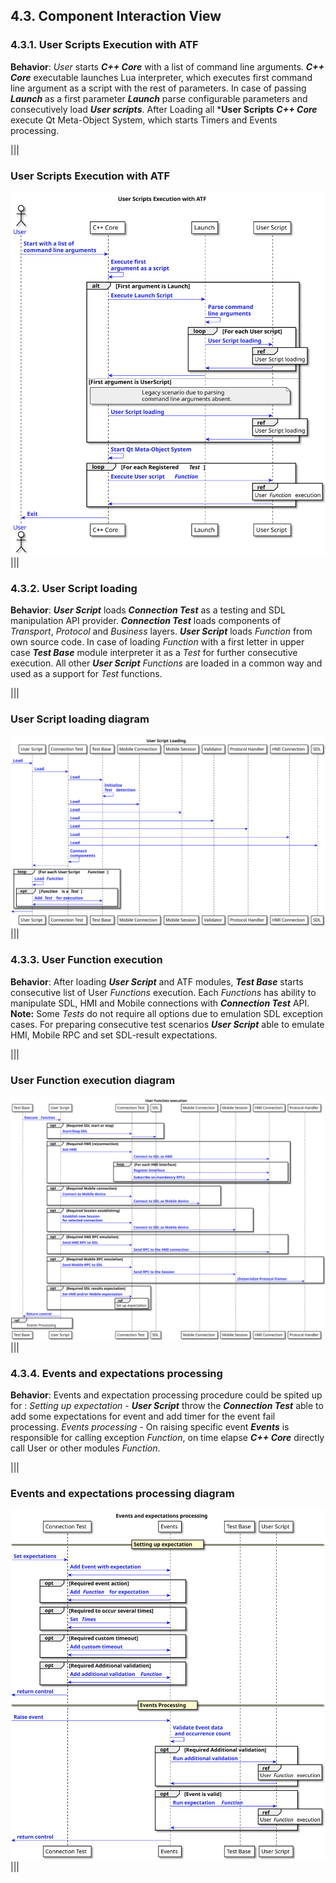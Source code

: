 ## 4.3. Component Interaction View

### 4.3.1. User Scripts Execution with ATF
**Behavior**:
	*User* starts ***C++ Core*** with a list of command line arguments.
	***C++ Core*** executable launches Lua interpreter, which executes first command line argument as a script with the rest of parameters.
	In case of passing ***Launch*** as a first parameter ***Launch*** parse configurable parameters and consecutively load ***User scripts***.
	After Loading all ***User Scripts** ***C++ Core*** execute Qt Meta-Object System, which starts Timers and Events processing.

|||
### User Scripts Execution with ATF
![Launching user scripts](./assets/atf_execution.svg)
|||

### 4.3.2. User Script loading
**Behavior**:
	***User Script*** loads ***Connection Test*** as a testing and SDL manipulation API provider.
	***Connection Test*** loads components of *Transport*, *Protocol* and *Business* layers.
	***User Script*** loads *Function* from own source code.
	In case of loading *Function* with a first letter in upper case ***Test Base*** module interpreter it as a *Test* for further consecutive execution. All other ***User Script*** *Functions* are loaded in a common way and used as a support for *Test* functions.

|||
### User Script loading diagram
![User Script loading](./assets/user_script_loading.svg)
|||

### 4.3.3. User Function execution
**Behavior**:
	After loading ***User Script*** and ATF modules, ***Test Base*** starts consecutive list of User *Functions* execution.
	Each *Functions* has ability to manipulate SDL, HMI and Mobile connections with ***Connection Test*** API.
	**Note:** Some *Tests* do not require all options due to emulation SDL exception cases.
	For preparing consecutive test scenarios ***User Script***  able to emulate HMI, Mobile RPC and set SDL-result expectations.

|||
### User Function execution diagram
![User Function execution](./assets/user_function_exec.svg)
|||


### 4.3.4. Events and expectations processing
**Behavior**:
	Events and expectation processing procedure could be spited up for :
	*Setting up expectation* - ***User Script*** throw the ***Connection Test*** able to add some expectations for event and add timer for the event fail processing.
	*Events processing* - On raising specific event ***Events*** is responsible for calling exception *Function*, on time elapse ***C++ Core*** directly call User or other modules *Function*.


|||
### Events and expectations processing diagram
![Events and expectations processing](./assets/expectations.svg)
|||
